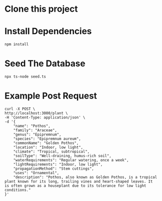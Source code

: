 # Clone this project

# Install Dependencies
`npm install`

# Seed The Database
`npx ts-node seed.ts`

# Example Post Request

    curl -X POST \
    http://localhost:3000/plant \
    -H 'Content-Type: application/json' \
    -d '{
        "name": "Pothos",
        "family": "Araceae",
        "genus": "Epipremnum",
        "species": "Epipremnum aureum",
        "commonName": "Golden Pothos",
        "location": "Indoor, low light",
        "climate": "Tropical, subtropical",
        "soilType": "Well-draining, humus-rich soil",
        "waterRequirements": "Regular watering, once a week",
        "lightRequirements": "Indoor, low light",
        "propagationMethod": "Stem cuttings",
        "uses": "Ornamental",
        "description": "Pothos, also known as Golden Pothos, is a tropical plant known for its long, trailing vines and heart-shaped leaves. It is often grown as a houseplant due to its tolerance for low light conditions."
    }'